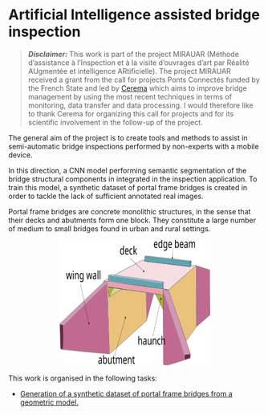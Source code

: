 # Artificial Intelligence assisted bridge inspection

>**_Disclaimer:_** This work is part of the project MIRAUAR (Méthode d’assistance à l’Inspection et à la visite d’ouvrages d’art par Réalité AUgmentée et intelligence ARtificielle). The project MIRAUAR received a grant from the call for projects Ponts Connectés funded by the French State and led by [Cerema](https://www.cerema.fr/en) which aims to improve bridge management by using the most recent techniques in terms of monitoring, data transfer and data processing. I would therefore like to thank Cerema for organizing this call for projects and for its scientific involvement in the follow-up of the project.

The general aim of the project is to create tools and methods to assist in semi-automatic bridge inspections performed by non-experts with a mobile device.

In this direction, a CNN model performing semantic segmentation of the bridge structural components in integrated in the inspection application. To train this model, a synthetic dataset of portal frame bridges is created in order to tackle the lack of sufficient annotated real images.

Portal frame bridges are concrete monolithic structures, in the sense that their decks and abutments form one block. They constitute a large number of medium to small bridges found in urban and rural settings.

<center><img src="./README_figures/pipo.svg" width="300" height="250"/></center>

This work is organised in the following tasks:

- [Generation of a synthetic dataset of portal frame bridges from a geometric model.](src/bridge_synthetic)

<!-- - [Semantic classification of bridge structural components.](bridge_semantic_segmentation.md) -->
